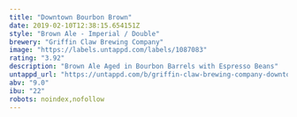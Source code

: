 ```yaml
---
title: "Downtown Bourbon Brown"
date: 2019-02-10T12:38:15.654151Z
style: "Brown Ale - Imperial / Double"
brewery: "Griffin Claw Brewing Company"
image: "https://labels.untappd.com/labels/1087083"
rating: "3.92"
description: "Brown Ale Aged in Bourbon Barrels with Espresso Beans"
untappd_url: "https://untappd.com/b/griffin-claw-brewing-company-downtown-bourbon-brown/1087083"
abv: "9.0"
ibu: "22"
robots: noindex,nofollow
---
```

